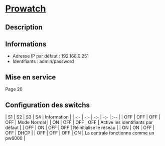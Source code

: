 # [Prowatch](readme.md)

## Description

## Informations

* Adresse IP par défaut : 192.168.0.251
* Identifiants : admin/password

## Mise en service

Page 20 

## Configuration des switchs

| S1 | S2 | S3 | S4 | Information |
| -:- | -:- | -:- | -:- | :-- |
| OFF | OFF | OFF | OFF | Mode Normal |
| ON | OFF | OFF | OFF | Active les identifiants par défaut |
| OFF | ON | OFF | OFF | Réinitialise le réseau |
| ON | ON | OFF | OFF | DHCP |
| OFF | OFF | OFF | ON | La centrale fonctionne comme un pw6000 |


